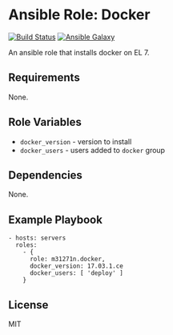 # Ansible Role: Docker

[![Build Status](https://travis-ci.org/m31271n/ansible-role-docker.svg?branch=master)](https://travis-ci.org/m31271n/ansible-role-docker)
[![Ansible Galaxy](https://img.shields.io/badge/galaxy-m31271n.docker-blue.svg)](https://galaxy.ansible.com/m31271n/docker/)

An ansible role that installs docker on EL 7.

## Requirements

None.

## Role Variables

+ `docker_version` - version to install
+ `docker_users` - users added to `docker` group

## Dependencies

None.

## Example Playbook

```
- hosts: servers
  roles:
    - {
      role: m31271n.docker,
      docker_version: 17.03.1.ce
      docker_users: [ 'deploy' ]
    }
```

## License

MIT
